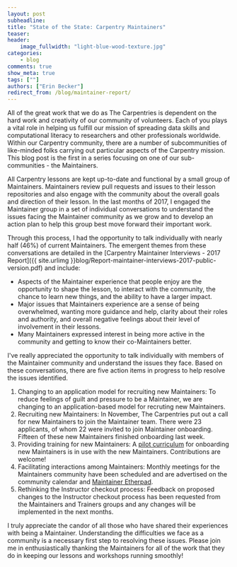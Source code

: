 ```yaml
---
layout: post
subheadline:
title: "State of the State: Carpentry Maintainers"
teaser: 
header:
    image_fullwidth: "light-blue-wood-texture.jpg"
categories:
    - blog
comments: true
show_meta: true
tags: [""]
authors: ["Erin Becker"]
redirect_from: /blog/maintainer-report/
---
```


All of the great work that we do as The Carpentries is dependent on
the hard work and creativity of our community of volunteers. Each of
you plays a vital role in helping us fulfill our mission of spreading 
data skills and computational literacy to researchers and other
professionals worldwide. Within our Carpentry community, there are
a number of subcommunities of like-minded folks carrying out 
particular aspects of the Carpentry mission. This blog post is the
first in a series focusing on one of our sub-communities - the 
Maintainers.

All Carpentry lessons are kept up-to-date and functional by a small
group of Maintainers. Maintainers review pull requests and issues
to their lesson repositories and also engage with the community about
the overall goals and direction of their lesson. In the last months
of 2017, I engaged the Maintainer group in a set of individual 
conversations to understand the issues facing the Maintainer
community as we grow and to develop an action plan to help this group
best move forward their important work. 

Through this process, I had the opportunity to talk individually with
nearly half (46%) of current Maintainers. The emergent themes from 
these conversations are detailed in the [Carpentry Maintainer Interviews - 2017 Report]({{ site.urlimg }}blog/Report-maintainer-interviews-2017-public-version.pdf) and include:

- Aspects of the Maintainer experience that people enjoy are the opportunity to shape the lesson, to interact with the community, the chance to learn new things, and the ability to have a larger impact.  
- Major issues that Maintainers experience are a sense of being overwhelmed, wanting more guidance and help, clarity about their roles and authority, and overall negative feelings about their level of involvement in their lessons.  
- Many Maintainers expressed interest in being more active in the community and getting to know their co-Maintainers better.   

I've really appreciated the opportunity to talk individually with 
members of the Maintainer community and understand the issues they 
face. Based on these conversations, there are five action items in
progress to help resolve the issues identified. 

1) Changing to an application model for recruiting new Maintainers: To reduce feelings of guilt and pressure to be a Maintainer, we are changing to an application-based model for recruting new Maintainers.   
2) Recruiting new Maintainers: In November, The Carpentries put out a call for new Maintainers to join the Maintainer team. There were 23 applicants, of whom 22 were invited to join Maintainer onboarding. Fifteen of these new Maintainers finished onboarding last week.    
3) Providing training for new Maintainers: A [pilot curriculum](https://carpentries.github.io/maintainer-onboarding/) for onboarding new Maintainers is in use with the new Maintainers. Contributions are welcome!  
4) Facilitating interactions among Maintainers: Monthly meetings for the Maintainers community have been scheduled and are advertised on the community calendar and [Maintainer Etherpad](http://pad.software-carpentry.org/maintainers).  
5) Rethinking the Instructor checkout process: Feedback on proposed changes to the Instructor checkout process has been requested from the Maintainers and Trainers groups and any changes will be implemented in the next months.  

I truly appreciate the candor of all those who have shared their 
experiences with being a Maintainer. Understanding the difficulties 
we face as a community is a necessary first step to resolving these
issues. Please join me in enthusiastically thanking the Maintainers 
for all of the work that they do in keeping our lessons and workshops
running smoothly!

